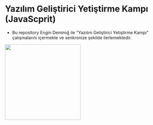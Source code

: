 # Yazılım Geliştirici Yetiştirme Kampı (JavaScprit)
- Bu repository Engin Demiroğ ile "Yazılım Geliştirici Yetiştirme Kampı" çalışmalarını içermekte ve senkronize şekilde ilerlemektedir.

<a href="https://www.kodlama.io/p/yazilim-gelistirici-yetistirme-kampi-javascript">
<img width="250px" src="https://user-images.githubusercontent.com/77548014/139670206-972f4ef1-860d-4ce7-9054-7e3e6199d9be.png"></a>
